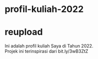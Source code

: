 # profil-kuliah-2022
# reupload
Ini adalah profil kuliah Saya di Tahun 2022.
<br> Projek ini terinspirasi dari bit.ly/3wB3ZtZ
